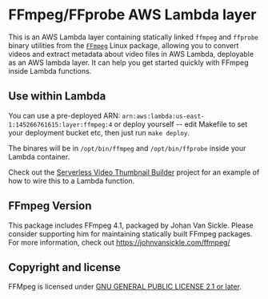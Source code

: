 # FFmpeg/FFprobe AWS Lambda layer

This is an AWS Lambda layer containing statically linked `ffmpeg` and `ffprobe` binary utilities from the [`FFmpeg`](https://www.ffmpeg.org/) Linux package, allowing you to convert videos and extract metadata about video files in AWS Lambda, deployable as an AWS lambda layer. It can help you get started quickly with FFmpeg inside Lambda functions.

## Use within Lambda

You can use a pre-deployed ARN: `arn:aws:lambda:us-east-1:145266761615:layer:ffmpeg:4` or deploy yourself -- edit Makefile to set your deployment bucket etc, then just run `make deploy`.

The binares will be in `/opt/bin/ffmpeg` and `/opt/bin/ffprobe` inside your Lambda container.

Check out the [Serverless Video Thumbnail Builder](https://github.com/effortless-serverless/s3-lambda-ffmpeg-thumbnail-builder) project for an example of how to wire this to a Lambda function.

## FFmpeg Version

This package includes FFmpeg 4.1, packaged by Johan Van Sickle. Please consider supporting him for maintaining statically built FFmpeg packages. For more information, check out <https://johnvansickle.com/ffmpeg/>

## Copyright and license

FFMpeg is licensed under [GNU GENERAL PUBLIC LICENSE 2.1 or later](https://www.ffmpeg.org/legal.html).


